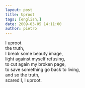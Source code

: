 ```yaml
---
layout: post
title: Uproot
tags: [english,]
date: 2009-03-05 14:11:00
author: pietro
---
```

I uproot<br/>the truth,<br/>I break some beauty image,<br/>light against myself refusing,<br/>to cut again my broken page,<br/>to save something go back to living,<br/>and so the truth,<br/>scared I, I uproot.
